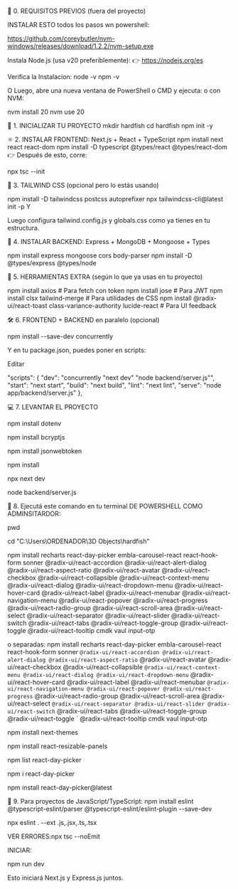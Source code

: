 🔁 0. REQUISITOS PREVIOS (fuera del proyecto)

INSTALAR ESTO todos los pasos wn powershell:

https://github.com/coreybutler/nvm-windows/releases/download/1.2.2/nvm-setup.exe


Instala Node.js (usa v20 preferiblemente):
👉 https://nodejs.org/es

Verifica la Instalacion:
node -v
npm -v


O
Luego, abre una nueva ventana de PowerShell o CMD y ejecuta:
o con NVM:

nvm install 20
nvm use 20


🔨 1. INICIALIZAR TU PROYECTO
mkdir hardfish
cd hardfish
npm init -y


⚛️ 2. INSTALAR FRONTEND: Next.js + React + TypeScript
npm install next react react-dom
npm install -D typescript @types/react @types/react-dom
👉 Después de esto, corre:

npx tsc --init



🎨 3. TAILWIND CSS (opcional pero lo estás usando)

npm install -D tailwindcss postcss autoprefixer
npx tailwindcss-cli@latest init -p
Y

Luego configura tailwind.config.js y globals.css como ya tienes en tu estructura.



🚀 4. INSTALAR BACKEND: Express + MongoDB + Mongoose + Types

npm install express mongoose cors body-parser
npm install -D @types/express @types/node


🧰 5. HERRAMIENTAS EXTRA (según lo que ya usas en tu proyecto)

npm install axios                # Para fetch con token
npm install jose                # Para JWT
npm install clsx tailwind-merge # Para utilidades de CSS
npm install @radix-ui/react-toast class-variance-authority lucide-react # Para UI feedback


🛠 6. FRONTEND + BACKEND en paralelo (opcional)

npm install --save-dev concurrently




Y en tu package.json, puedes poner en scripts:

Editar

  "scripts": {
        "dev": "concurrently \"next dev\" \"node backend/server.js\"",
  "start": "next start",
  "build": "next build",
  "lint": "next lint",
  "serve": "node app/backend/server.js"
  },



💻 7. LEVANTAR EL PROYECTO

npm install dotenv


npm install bcryptjs

npm install jsonwebtoken

npm install


npx next dev


node backend/server.js



🚀 8. Ejecutá este comando en tu terminal DE POWERSHELL COMO ADMINSITARDOR:

pwd

cd "C:\Users\ORDENADOR\3D Objects\hardfish"


npm install recharts react-day-picker embla-carousel-react react-hook-form sonner @radix-ui/react-accordion @radix-ui/react-alert-dialog @radix-ui/react-aspect-ratio @radix-ui/react-avatar @radix-ui/react-checkbox @radix-ui/react-collapsible @radix-ui/react-context-menu @radix-ui/react-dialog @radix-ui/react-dropdown-menu @radix-ui/react-hover-card @radix-ui/react-label @radix-ui/react-menubar @radix-ui/react-navigation-menu @radix-ui/react-popover @radix-ui/react-progress @radix-ui/react-radio-group @radix-ui/react-scroll-area @radix-ui/react-select @radix-ui/react-separator @radix-ui/react-slider @radix-ui/react-switch @radix-ui/react-tabs @radix-ui/react-toggle-group @radix-ui/react-toggle @radix-ui/react-tooltip cmdk vaul input-otp


o separadas:
npm install recharts react-day-picker embla-carousel-react react-hook-form sonner `
@radix-ui/react-accordion @radix-ui/react-alert-dialog @radix-ui/react-aspect-ratio `
@radix-ui/react-avatar @radix-ui/react-checkbox @radix-ui/react-collapsible `
@radix-ui/react-context-menu @radix-ui/react-dialog @radix-ui/react-dropdown-menu `
@radix-ui/react-hover-card @radix-ui/react-label @radix-ui/react-menubar `
@radix-ui/react-navigation-menu @radix-ui/react-popover @radix-ui/react-progress `
@radix-ui/react-radio-group @radix-ui/react-scroll-area @radix-ui/react-select `
@radix-ui/react-separator @radix-ui/react-slider @radix-ui/react-switch `
@radix-ui/react-tabs @radix-ui/react-toggle-group @radix-ui/react-toggle `
@radix-ui/react-tooltip cmdk vaul input-otp



npm install next-themes

npm install react-resizable-panels

npm list react-day-picker

npm i react-day-picker

npm install react-day-picker@latest


🎨 9. Para proyectos de JavaScript/TypeScript:
npm install eslint @typescript-eslint/parser @typescript-eslint/eslint-plugin --save-dev

npx eslint . --ext .js,.jsx,.ts,.tsx



VER ERRORES:npx tsc --noEmit

INICIAR: 

npm run dev

Esto iniciará Next.js y Express.js juntos.